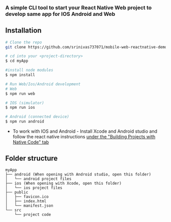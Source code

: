 ### A simple CLI tool to start your React Native Web project to develop same app for IOS Android and Web

## Installation

```sh
# Clone the repo 
git clone https://github.com/srinivas737071/mobile-web-reactnative-demo-app.git

# cd into your <project-directory>
$ cd myApp

#install node modules
$ npm install 

# Run Web/Ios/Android development
# Web
$ npm run web

# IOS (simulator)
$ npm run ios

# Android (connected device)
$ npm run android

```

- To work with IOS and Android - Install Xcode and Android studio and follow the react native instructions [under the "Building Projects with Native Code" tab](http://facebook.github.io/react-native/docs/getting-started.html)


## Folder structure

```
myApp
├── android (When opening with Android studio, open this folder)
│   └── android project files
├── ios (When opening with Xcode, open this folder)
│   └── ios project files
├── public
│   ├── favicon.ico
│   ├── index.html
│   └── manifest.json
└── src
    └── project code
```

